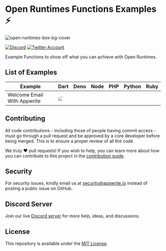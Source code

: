 # Open Runtimes Functions Examples ⚡️

![open-runtimes-box-bg-cover](https://user-images.githubusercontent.com/1297371/151676246-0e18f694-dfd7-4bab-b64b-f590fec76ef1.png)

[![Discord](https://img.shields.io/discord/937092945713172480?label=discord&style=flat-square)](https://discord.gg/fP6W2qEzfQ)
[![Twitter Account](https://img.shields.io/twitter/follow/appwrite?color=00acee&label=twitter&style=flat-square)](https://twitter.com/appwrite)

Example Functions to show off what you can achieve with Open Runtimes.

## List of Examples

| Example                     | Dart                        | Deno | Node | PHP | Python | Ruby |
|-----------------------------|-----------------------------|------|------|-----|--------|------|
| Welcome Email With Appwrite | [✅](/dart/welcome-email) |      |      |     |        |      |



## Contributing

All code contributions - including those of people having commit access - must go through a pull request and be approved by a core developer before being merged. This is to ensure a proper review of all the code.

We truly ❤️ pull requests! If you wish to help, you can learn more about how you can contribute to this project in the [contribution guide](CONTRIBUTING.md).

## Security

For security issues, kindly email us at [security@appwrite.io](mailto:security@appwrite.io) instead of posting a public issue on GitHub.

## Discord Server

Join our live [Discord server](https://discord.gg/fP6W2qEzfQ) for more help, ideas, and discussions.

## License

This repository is available under the [MIT License](./LICENSE).